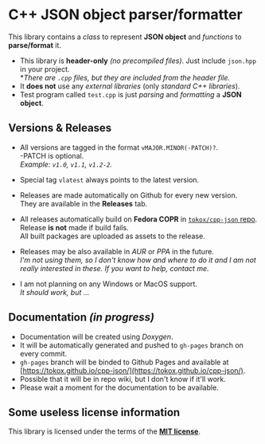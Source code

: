 # C++ JSON object parser/formatter

This library contains a *class* to represent **JSON object** and *functions* to **parse/format** it.

- This library is **header-only** *(no precompiled files)*. Just include `json.hpp` in your project. \
  \**There are `.cpp` files, but they are included from the header file.*
- It **does not** use any *external libraries* (only *standard C++ libraries*).
- Test program called `test.cpp` is just *parsing* and *formatting* a **JSON object**.

## Versions & Releases

- All versions are tagged in the format `vMAJOR.MINOR(-PATCH)?`. \
  -PATCH is optional. \
  *Example: `v1.0`, `v1.1`, `v1.2-2`.*
- Special tag `vlatest` always points to the latest version.

- Releases are made automatically on Github for every new version. \
  They are available in the **Releases** tab.
- All releases automatically build on **Fedora COPR** in [`tokox/cpp-json` repo](https://copr.fedorainfracloud.org/coprs/tokox/cpp-json/). \
  Release **is not** made if build fails. \
  All built packages are uploaded as assets to the release.
- Releases may be also available in *AUR* or *PPA* in the future. \
  *I'm not using them, so I don't know how and where to do it and I am not really interested in these. If you want to help, contact me.*
- I am not planning on any Windows or MacOS support. \
  *It should work, but ...*

## Documentation *(in progress)*

- Documentation will be created using *Doxygen*.
- It will be automatically generated and pushed to `gh-pages` branch on every commit.
- `gh-pages` branch will be binded to Github Pages and available at [https://tokox.github.io/cpp-json/](https://tokox.github.io/cpp-json/).
- Possible that it will be in repo wiki, but I don't know if it'll work.
- Please wait a moment for the documentation to be available.

## Some useless license information

This library is licensed under the terms of the [**MIT license**](LICENSE.md).
